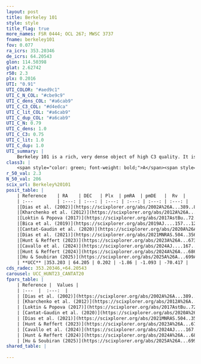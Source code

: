 ```yaml
---
layout: post
title: Berkeley 101
style: style
title_flag: true
more_names: FSR 0444; OCL 267; MWSC 3737
fname: berkeley101
fov: 0.077
ra_icrs: 353.20346
de_icrs: 64.20543
glon: 114.50398
glat: 2.62742
r50: 2.3
plx: 0.2016
UTI: "0.91"
UTI_COLOR: "#aed9c1"
UTI_C_N_COL: "#cbe9c9"
UTI_C_dens_COL: "#a6cab9"
UTI_C_C3_COL: "#d4edca"
UTI_C_lit_COL: "#a6cab9"
UTI_C_dup_COL: "#a6cab9"
UTI_C_N: 0.79
UTI_C_dens: 1.0
UTI_C_C3: 0.75
UTI_C_lit: 1.0
UTI_C_dup: 1.0
UTI_summary: |
    Berkeley 101 is a rich, very dense object of high C3 quality. It is very well-studied in the literature.
class3: |
    <span style="color: green; font-weight: bold;">A</span><span style="color: #FFC300; font-weight: bold;">B</span>
r_50_val: 2.3
N_50_val: 206
scix_url: Berkeley%20101
posit_table: |
    | Reference    | RA    | DEC   | Plx  | pmRA  | pmDE   |  Rv  |
    | :---         | :---: | :---: | :---: | :---: | :---: | :---: |
    |[Dias et al. (2002)](https://scixplorer.org/abs/2002A%26A...389..871D) | 353.196 | 64.208 | -- | -2.05 | -0.11 | -- |
    |[Kharchenko et al. (2012)](https://scixplorer.org/abs/2012A%26A...543A.156K) | 353.188 | 64.205 | -- | -2.33 | -0.44 | -- |
    |[Loktin & Popova (2017)](https://scixplorer.org/abs/2017AstBu..72..257L) | 353.19 | 64.208 | -- | -2.05 | -0.11 | -- |
    |[Bica et al. (2019)](https://scixplorer.org/abs/2019AJ....157...12B) | 353.195 | 64.196 | -- | -- | -- | -- |
    |[Cantat-Gaudin et al. (2020)](https://scixplorer.org/abs/2020A%26A...640A...1C) | 353.213 | 64.209 | 0.177 | -1.899 | -1.089 | -- |
    |[Dias et al. (2021)](https://scixplorer.org/abs/2021MNRAS.504..356D) | 353.215 | 64.21 | 0.165 | -1.869 | -1.075 | -- |
    |[Hunt & Reffert (2023)](https://scixplorer.org/abs/2023A%26A...673A.114H) | 353.207 | 64.206 | 0.199 | -1.86 | -1.09 | -66.733 |
    |[Cavallo et al. (2024)](https://scixplorer.org/abs/2024AJ....167...12C) | 353.21 | 64.203 | 0.196 | -- | -- | -- |
    |[Hunt & Reffert (2024)](https://scixplorer.org/abs/2024A%26A...686A..42H) | 353.207 | 64.206 | 0.199 | -1.86 | -1.09 | -66.733 |
    |[Hu & Soubiran (2025)](https://scixplorer.org/abs/2025A%26A...699A.246H) | 353.21 | 64.203 | -- | -- | -- | -- |
    | **UCC** |353.203 | 64.205 | 0.202 | -1.86 | -1.093 | -70.417 | 
cds_radec: 353.20346,+64.20543
carousel: UCC_HUNT23_CANTAT20
fpars_table: |
    | Reference |  Values |
    | :---  |  :---:  |
    | [Dias et al. (2002)](https://scixplorer.org/abs/2002A%26A...389..871D) | `E(B-V)=0.98, Dist=2693.0, Age=8.75` |
    | [Kharchenko et al. (2012)](https://scixplorer.org/abs/2012A%26A...543A.156K) | `e_bv=0.949, distance=3000, log_age=8.86` |
    | [Loktin & Popova (2017)](https://scixplorer.org/abs/2017AstBu..72..257L) | `E(B-V)=0.85, Dmod=12.27, logt=8.76` |
    | [Cantat-Gaudin et al. (2020)](https://scixplorer.org/abs/2020A%26A...640A...1C) | `AVNN=2.84, DMNN=13.15, AgeNN=8.58` |
    | [Dias et al. (2021)](https://scixplorer.org/abs/2021MNRAS.504..356D) | `Av=3.009, Dist=4462, logage=8.642, [Fe/H]=-0.013` |
    | [Hunt & Reffert (2023)](https://scixplorer.org/abs/2023A%26A...673A.114H) | `AV50=3.334, diffAV50=1.424, MOD50=13.257, logAge50=8.337` |
    | [Cavallo et al. (2024)](https://scixplorer.org/abs/2024AJ....167...12C) | `AV50=3.06, dMod50=12.71, logAge50=8.86, [Fe/H]50=0.12` |
    | [Hunt & Reffert (2024)](https://scixplorer.org/abs/2024A%26A...686A..42H) | `MassJ=1892.69` |
    | [Hu & Soubiran (2025)](https://scixplorer.org/abs/2025A%26A...699A.246H) | `MA22=-0.41, MA23f=-0.44, MA23g=-0.27, MK24=-0.27, MF24=-0.47` |
shared_table: |
    
---
```

